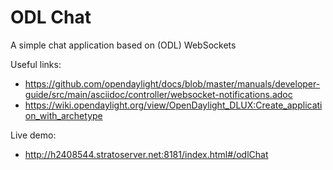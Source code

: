 # ODL Chat
A simple chat application based on (ODL) WebSockets

Useful links:
- https://github.com/opendaylight/docs/blob/master/manuals/developer-guide/src/main/asciidoc/controller/websocket-notifications.adoc
- https://wiki.opendaylight.org/view/OpenDaylight_DLUX:Create_application_with_archetype

Live demo:
- http://h2408544.stratoserver.net:8181/index.html#/odlChat
